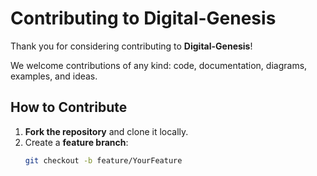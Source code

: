 # Contributing to Digital-Genesis

Thank you for considering contributing to **Digital-Genesis**!  

We welcome contributions of any kind: code, documentation, diagrams, examples, and ideas.

## How to Contribute

1. **Fork the repository** and clone it locally.
2. Create a **feature branch**:
   ```bash
   git checkout -b feature/YourFeature
